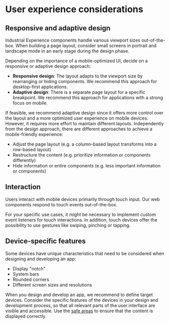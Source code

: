 # User experience considerations

## Responsive and adaptive design

Industrial Experience components handle various viewport sizes out-of-the-box. When building a page layout, consider small screens in portrait and landscape mode in an early stage during the design phase.

Depending on the importance of a mobile-optimized UI, decide on a responsive or adaptive design approach:

- **Responsive design**: The layout adapts to the viewport size by rearranging or hiding components. We recommend this approach for desktop-first applications.
- **Adaptive design**: There is a separate page layout for a specific breakpoint. We recommend this approach for applications with a strong focus on mobile.

If feasible, we recommend adaptive design since it offers more control over the layout and a more optimized user experience on mobile devices. However, it requires more effort to maintain different layouts. Independently from the design approach, there are different approaches to achieve a mobile-friendly experience:

- Adjust the page layout (e.g. a column-based layout transforms into a row-based layout)
- Restructure the content (e.g. prioritize information or components differently)
- Hide information or entire components (e.g. less important information or components)

## Interaction

Users interact with mobile devices primarily through touch input. Our web components respond to touch events out-of-the-box.

For your specific use cases, it might be necessary to implement custom event listeners for touch interactions. In addition, touch devices offer the possibility to use gestures like swiping, pinching or tapping.

## Device-specific features

Some devices have unique characteristics that need to be considered when designing and developing an app:

- Display "notch"
- System bars
- Rounded corners
- Different screen sizes and resolutions

When you design and develop an app, we recommend to define target devices. Consider the specific features of the devices in your design and development process, so that all relevant parts of the user interface are visible and accessible. Use the [safe areas](#define-safe-areas) to ensure that the content is displayed correctly.
